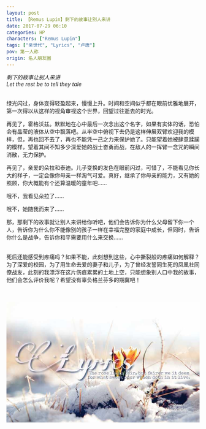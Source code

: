 ```yaml
---
layout: post
title: 【Remus Lupin】剩下的故事让别人来讲
date: 2017-07-29 06:10
categories: HP
characters: ["Remus Lupin"]
tags: ["亲世代", "Lyrics", "卢唐"]
pov: 第一人称
origin: 名人朋友圈
---
```


*剩下的故事让别人来讲*<br>
*Let the rest be to tell they tale*
<br><br>

绿光闪过，身体变得轻盈起来，慢慢上升。时间和空间似乎都在眼前优雅地展开，第一次得以从这样的视角审视这个世界，回望过往逝去的时光。

再见了，霍格沃兹。默默地在心中最后一次念出这个名字，如果有实体的话，恐怕会有晶莹的液体从空中飘落吧。从半空中俯视下去仍是这样伸展双臂欢迎我的模样，但，再也回不去了，再也不能凭一己之力来保护她了。只能望着她被肆意蹂躏的模样，望着其间不知多少深爱她的战士奋勇而战，在敌人的一挥臂一念咒的瞬间消散，无力保护。

再见了，亲爱的朵拉和泰迪。儿子变换的发色在眼前闪过，可惜了，不能看见你长大的样子，一定会像你母亲一样淘气可爱。真好，继承了你母亲的能力，又有她的照顾，你大概能有个还算温暖的童年吧……

哦不，我看见朵拉了……

哦不，她随我而来了……

那，那剩下的故事就让别人来讲给你听吧，他们会告诉你为什么父母留下你一个人，告诉你为什么你不能像别的孩子一样在幸福完整的家庭中成长，但同时，告诉你什么是战争，告诉你和平需要用什么来交换……

<br>
死后还能感受到疼痛吗？如果不能，此刻想到这些，心中撕裂般的疼痛如何解释？为了深爱的校园，为了用生命去爱的妻子和儿子，为了曾经发誓同生死的凤凰社同僚战友，此刻的我漂浮在这片伤痕累累的土地上空，只能想象别人口中我的故事，他们会怎么评价我呢？希望没有辜负格兰芬多的期冀吧！

<br><br>
![](/assets/images/mrpyq/2017-07-29-Remus-Lupin.jpg)
